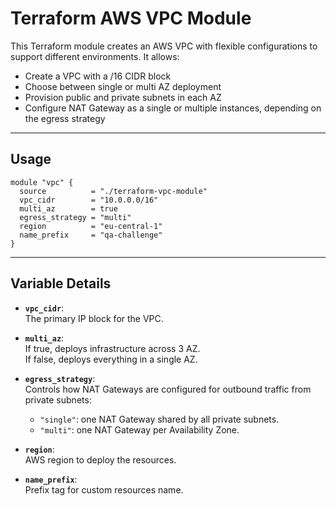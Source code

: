 # Terraform AWS VPC Module

This Terraform module creates an AWS VPC with flexible configurations to support different environments. It allows:

- Create a VPC with a /16 CIDR block
- Choose between single or multi AZ deployment
- Provision public and private subnets in each AZ
- Configure NAT Gateway as a single or multiple instances, depending on the egress strategy

---

## Usage

```hcl
module "vpc" {
  source          = "./terraform-vpc-module"
  vpc_cidr        = "10.0.0.0/16"
  multi_az        = true
  egress_strategy = "multi"
  region          = "eu-central-1"
  name_prefix     = "qa-challenge"
}
```

---

## Variable Details

- **`vpc_cidr`**:  
  The primary IP block for the VPC.

- **`multi_az`**:  
  If true, deploys infrastructure across 3 AZ.  
  If false, deploys everything in a single AZ.

- **`egress_strategy`**:  
  Controls how NAT Gateways are configured for outbound traffic from private subnets:  
  - `"single"`: one NAT Gateway shared by all private subnets.  
  - `"multi"`: one NAT Gateway per Availability Zone.

- **`region`**:  
  AWS region to deploy the resources.

- **`name_prefix`**:  
  Prefix tag for custom resources name.